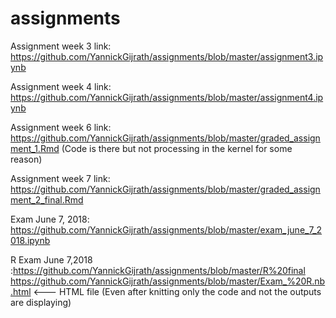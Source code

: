 # assignments
Assignment week 3 link: https://github.com/YannickGijrath/assignments/blob/master/assignment3.ipynb

Assignment week 4 link: https://github.com/YannickGijrath/assignments/blob/master/assignment4.ipynb

Assignment week 6 link: https://github.com/YannickGijrath/assignments/blob/master/graded_assignment_1.Rmd
(Code is there but not processing in the kernel for some reason)

Assignment week 7 link: https://github.com/YannickGijrath/assignments/blob/master/graded_assignment_2_final.Rmd

Exam June 7, 2018: https://github.com/YannickGijrath/assignments/blob/master/exam_june_7_2018.ipynb

R Exam June 7,2018 :https://github.com/YannickGijrath/assignments/blob/master/R%20final 
https://github.com/YannickGijrath/assignments/blob/master/Exam_%20R.nb.html  <--- HTML file
(Even after knitting only the code and not the outputs are displaying)
